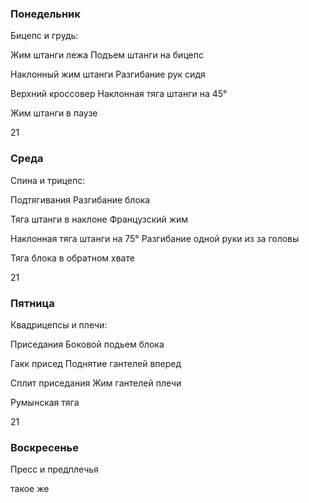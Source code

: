 ### Понедельник
Бицепс и грудь:

Жим штанги лежа
Подъем штанги на бицепс

Наклонный жим штанги 
Разгибание рук сидя 

Верхний кроссовер
Наклонная тяга штанги на 45°

Жим штанги в паузе

21

### Среда
Спина и трицепс:

Подтягивания 
Разгибание блока

Тяга штанги в наклоне
Французский жим

Наклонная тяга штанги на 75°
Разгибание одной руки из за головы 

Тяга блока в обратном хвате

21

### Пятница
Квадрицепсы  и плечи:

Приседания
Боковой подьем блока

Гакк присед
Поднятие гантелей вперед

Сплит приседания
Жим гантелей плечи

Румынская тяга

21

### Воскресенье 
Пресс и предплечья 

такое же



